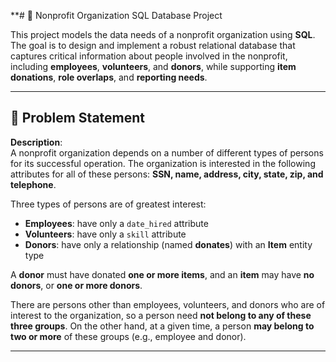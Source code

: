 **# 🏢 Nonprofit Organization SQL Database Project

This project models the data needs of a nonprofit organization using **SQL**. The goal is to design and implement a robust relational database that captures critical information about people involved in the nonprofit, including **employees**, **volunteers**, and **donors**, while supporting **item donations**, **role overlaps**, and **reporting needs**.

---

## 📝 Problem Statement

**Description**:  
A nonprofit organization depends on a number of different types of persons for its successful operation. The organization is interested in the following attributes for all of these persons: **SSN, name, address, city, state, zip, and telephone**.

Three types of persons are of greatest interest:

- **Employees**: have only a `date_hired` attribute  
- **Volunteers**: have only a `skill` attribute  
- **Donors**: have only a relationship (named **donates**) with an **Item** entity type  

A **donor** must have donated **one or more items**, and an **item** may have **no donors**, or **one or more donors**.

There are persons other than employees, volunteers, and donors who are of interest to the organization, so a person need **not belong to any of these three groups**. On the other hand, at a given time, a person **may belong to two or more** of these groups (e.g., employee and donor).

---
